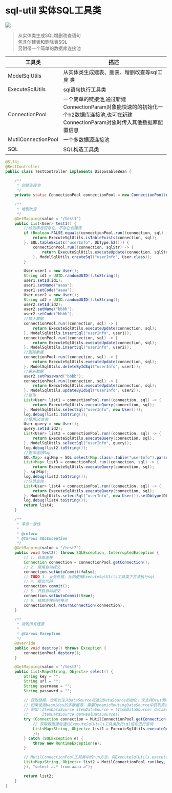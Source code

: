 # sql-util 实体SQL工具类

[![](https://jitpack.io/v/com.gitee.wb04307201/sql-util.svg)](https://jitpack.io/#com.gitee.wb04307201/sql-util)

> 从实体类生成SQL增删改查语句  
> 包含创建表和删除表SQL  
> 另附带一个简单的数据库连接池

| 工具类                 | 描述                                                                                  |
|---------------------|-------------------------------------------------------------------------------------|
| ModelSqlUtils       | 从实体类生成建表、删表、增删改查等sql工具 类                                                            |
| ExecuteSqlUtils     | sql语句执行工具类                                                                          |
| ConnectionPool      | 一个简单的链接池,通过新建ConnectionParam对象能快速的的初始化一个h2数据库连接池,也可在新建ConnectionParam对象时传入其他数据库配置信息 |
| MutilConnectionPool | 一个多数据源连接池                                                                           |
| SQL                 | SQL构造工具类                                                                            |

```java
@Slf4j
@RestController
public class TestController implements DisposableBean {

    /**
     * 创建连接池
     */
    private static ConnectionPool connectionPool = new ConnectionPool(new ConnectionParam());

    /**
     * 增删改查
     */
    @GetMapping(value = "/test1")
    public List<User> test1() {
        //检测表是否存在，不存在创建表
        if (Boolean.FALSE.equals(connectionPool.run((connection, sql) -> {
            return ExecuteSqlUtils.isTableExists(connection, sql);
        }, SQL.tableExists("userInfo", DbType.h2)))) {
            connectionPool.run((connection, sqlStr) -> {
                return ExecuteSqlUtils.executeUpdate(connection, sqlStr);
            }, ModelSqlUtils.createSql("userInfo", User.class));
        }

        User user1 = new User();
        String id1 = UUID.randomUUID().toString();
        user1.setId(id1);
        user1.setName("aaaa");
        user1.setCode("aaaa");
        User user2 = new User();
        String id2 = UUID.randomUUID().toString();
        user2.setId(id2);
        user2.setName("bbbb");
        user2.setCode("bbbb");
        //插入数据
        connectionPool.run((connection, sql) -> {
            return ExecuteSqlUtils.executeUpdate(connection, sql);
        }, ModelSqlUtils.insertSql("userInfo", user1));
        connectionPool.run((connection, sql) -> {
            return ExecuteSqlUtils.executeUpdate(connection, sql);
        }, ModelSqlUtils.insertSql("userInfo", user2));
        //删除数据
        connectionPool.run((connection, sql) -> {
            return ExecuteSqlUtils.executeUpdate(connection, sql);
        }, ModelSqlUtils.deleteByIdSql("userInfo", user1));
        //更新数据
        user2.setPassword("bbbb");
        connectionPool.run((connection, sql) -> {
            return ExecuteSqlUtils.executeUpdate(connection, sql);
        }, ModelSqlUtils.updateByIdSql("userInfo", user2));
        //查询
        List<User> list1 = connectionPool.run((connection, sql) -> {
            return ExecuteSqlUtils.executeQuery(connection, sql);
        }, ModelSqlUtils.selectSql("userInfo", new User()));
        log.debug(list1.toString());
        //使用id查询
        User query = new User();
        query.setId(id2);
        List<User> list2 = connectionPool.run((connection, sql) -> {
            return ExecuteSqlUtils.executeQuery(connection, sql);
        }, ModelSqlUtils.selectSql("userInfo", query));
        log.debug(list2.toString());
        //查询返回Map
        SQL<Map> sqlMap = SQL.select(Map.class).table("userInfo").parse();
        List<Map> list3 = connectionPool.run((connection, sql) -> {
            return ExecuteSqlUtils.executeQuery(connection, sql);
        }, sqlMap);
        log.debug(list3.toString());
        //分页查询
        List<User> list4 = connectionPool.run((connection, sql) -> {
            return ExecuteSqlUtils.executeQuery(connection, sql);
        }, ModelSqlUtils.selectSql("userInfo", new User()).setDbtype(DbType.h2).page(1, 2));
        log.debug(list4.toString());
        return list4;
    }

    /**
     * 事务一致性
     *
     * @return
     * @throws SQLException
     */
    @GetMapping(value = "/test2")
    public void test2() throws SQLException, InterruptedException {
        // 1. 获取连接
        Connection connection = connectionPool.getConnection();
        // 2. 禁用自动提交
        connection.setAutoCommit(false);
        // TODO 3. 业务处理，比如使用ExecuteSqlUtils工具类下方法执行sql
        // 4. 提交代码
        connection.commit();
        // 5. 开启自动提交
        connection.setAutoCommit(true);
        // 6. 释放连接回连接池
        connectionPool.returnConnection(connection);
    }

    /**
     * 销毁所有连接
     *
     * @throws Exception
     */
    @Override
    public void destroy() throws Exception {
        connectionPool.destory();
    }

    @GetMapping(value = "/test2")
    public List<Map<String, Object>> select() {
        String key = "";
        String url = "";
        String username = "";
        String passowrd = "";

        // 获取链接，也可以注入DataSource后通过DataSource初始化，仅支持DruidDataSource，重构方法没有key如参数时默认数据源key为master
        // 如果使用baomidou的多数据源，需要DynamicRoutingDataSource中获取真实的DataSource
        // 例如：ItemDataSource itemDataSource = (ItemDataSource) dataSource.getDataSource("master")
        //      itemDataSource.getRealDataSource()
        try (Connection connection = MutilConnectionPool.getConnection(key, url, username, passowrd)) {
            // 获取数据源后通过ExecuteSqlUtils工具类执行sql语句进行查询
            List<Map<String, Object>> list1 = ExecuteSqlUtils.executeQuery(connection, "select a.* from aaaa a", new HashMap<>(), new cn.wubo.sql.util.TypeReference<Map<String, Object>>() {
            });
        } catch (SQLException e) {
            throw new RuntimeException(e);
        }

        // MutilConnectionPool工具类中的run方法，将ExecuteSqlUtils.executeQuery使用lambda表达式传入直接执行
        List<Map<String, Object>> list2 = MutilConnectionPool.run(key, url, username, passowrd, (conn, sql) -> ExecuteSqlUtils.executeQuery(conn, sql, new HashMap<>(), new cn.wubo.sql.util.TypeReference<Map<String, Object>>() {
        }), "select a.* from aaaa a");

        return list2;
    }
}
```
